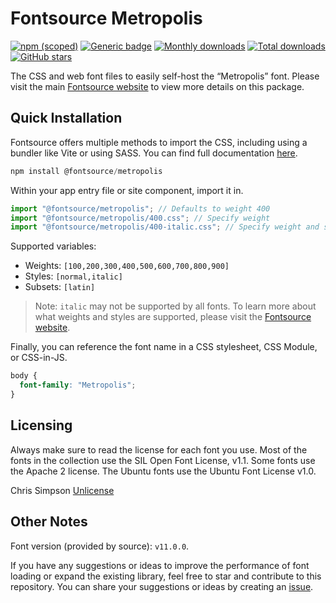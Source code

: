 # Fontsource Metropolis

[![npm (scoped)](https://img.shields.io/npm/v/@fontsource/metropolis?color=brightgreen)](https://www.npmjs.com/package/@fontsource/metropolis) [![Generic badge](https://img.shields.io/badge/fontsource-passing-brightgreen)](https://github.com/fontsource/fontsource) [![Monthly downloads](https://badgen.net/npm/dm/@fontsource/metropolis)](https://github.com/fontsource/fontsource) [![Total downloads](https://badgen.net/npm/dt/@fontsource/metropolis)](https://github.com/fontsource/fontsource) [![GitHub stars](https://img.shields.io/github/stars/fontsource/fontsource.svg?style=social&label=Star)](https://github.com/fontsource/fontsource/stargazers)

The CSS and web font files to easily self-host the “Metropolis” font. Please visit the main [Fontsource website](https://fontsource.org/fonts/metropolis) to view more details on this package.

## Quick Installation

Fontsource offers multiple methods to import the CSS, including using a bundler like Vite or using SASS. You can find full documentation [here](https://fontsource.org/docs/getting-started/introduction).

```javascript
npm install @fontsource/metropolis
```

Within your app entry file or site component, import it in.

```javascript
import "@fontsource/metropolis"; // Defaults to weight 400
import "@fontsource/metropolis/400.css"; // Specify weight
import "@fontsource/metropolis/400-italic.css"; // Specify weight and style
```

Supported variables:
- Weights: `[100,200,300,400,500,600,700,800,900]`
- Styles: `[normal,italic]`
- Subsets: `[latin]`

> Note: `italic` may not be supported by all fonts. To learn more about what weights and styles are supported, please visit the [Fontsource website](https://fontsource.org/fonts/metropolis).

Finally, you can reference the font name in a CSS stylesheet, CSS Module, or CSS-in-JS.

```css
body {
  font-family: "Metropolis";
}
```

## Licensing
Always make sure to read the license for each font you use. Most of the fonts in the collection use the SIL Open Font License, v1.1. Some fonts use the Apache 2 license. The Ubuntu fonts use the Ubuntu Font License v1.0.

Chris Simpson
[Unlicense](https://github.com/dw5/Metropolis/blob/master/UNLICENSE)

## Other Notes
Font version (provided by source): `v11.0.0`.

If you have any suggestions or ideas to improve the performance of font loading or expand the existing library, feel free to star and contribute to this repository. You can share your suggestions or ideas by creating an [issue](https://github.com/fontsource/fontsource/issues).